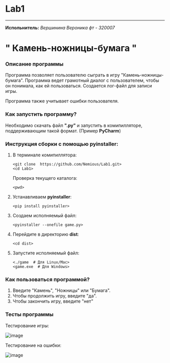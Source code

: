 # Lab1
____
__Испольнитель:__
*Вершинина Вероника фт - 320007*
# " Камень-ножницы-бумага "
### Описание программы
Программа позволяет пользователю сыграть в игру "Камень-ножницы-бумага". Программа ведет грамотный диалог с пользователем, чтобы он понимала, как ей пользоваться. Создается лог-файл для записи игры.

Программа также учитывает ошибки пользователя. 

### Как запустить программу?
Необходимо скачать файл __".py"__ и запустить в комипилляторе, поддерживающим такой формат. (Пример __PyCharm__)

### Инструкция сборки с помощью pyinstaller:
1) В терминале комипиллятора:

   ```
   <git clone  https://github.com/Nemious/Lab1.git>
   <cd Lab1>
   ```
   
   Проверка текущего каталога:

   ```
   <pwd>
   ```

3) Устанавливаем __pyinstaller__:
   
   ```
   <pip install pyinstaller>
   ```

4) Создаем исполняемый файл:
   
   ```
   <pyinstaller --onefile game.py>
   ```

6) Перейдите в директорию __dist__:
   
   ```
   <cd dist>
   ```

7) Запустите исполняемый файл:
   
   ```
   <./game  # Для Linux/Mac>
   <game.exe  # Для Windows>
   ```
   

### Как пользоваться программой?
1) Введите "Камень", "Ножницы" или "Бумага".
2) Чтобы продолжить игру, введите "да".
3) Чтобы закончить игру, введите "нет"

### Тесты программы

Тестирование игры:

![image](https://github.com/user-attachments/assets/24a7b25a-bab9-40aa-8490-d5f5a357baf0)

Тестирование на ошибки:

![image](https://github.com/user-attachments/assets/5f7ecad2-2fda-457b-beb0-b8455f488a71)


